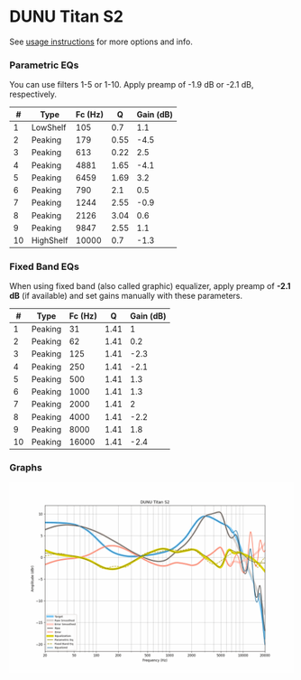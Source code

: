 # DUNU Titan S2
See [usage instructions](https://github.com/jaakkopasanen/AutoEq#usage) for more options and info.

### Parametric EQs
You can use filters 1-5 or 1-10. Apply preamp of -1.9 dB or -2.1 dB, respectively.

|   # | Type      |   Fc (Hz) |    Q |   Gain (dB) |
|-----|-----------|-----------|------|-------------|
|   1 | LowShelf  |       105 | 0.7  |         1.1 |
|   2 | Peaking   |       179 | 0.55 |        -4.5 |
|   3 | Peaking   |       613 | 0.22 |         2.5 |
|   4 | Peaking   |      4881 | 1.65 |        -4.1 |
|   5 | Peaking   |      6459 | 1.69 |         3.2 |
|   6 | Peaking   |       790 | 2.1  |         0.5 |
|   7 | Peaking   |      1244 | 2.55 |        -0.9 |
|   8 | Peaking   |      2126 | 3.04 |         0.6 |
|   9 | Peaking   |      9847 | 2.55 |         1.1 |
|  10 | HighShelf |     10000 | 0.7  |        -1.3 |

### Fixed Band EQs
When using fixed band (also called graphic) equalizer, apply preamp of **-2.1 dB** (if available) and set gains manually with these parameters.

|   # | Type    |   Fc (Hz) |    Q |   Gain (dB) |
|-----|---------|-----------|------|-------------|
|   1 | Peaking |        31 | 1.41 |         1   |
|   2 | Peaking |        62 | 1.41 |         0.2 |
|   3 | Peaking |       125 | 1.41 |        -2.3 |
|   4 | Peaking |       250 | 1.41 |        -2.1 |
|   5 | Peaking |       500 | 1.41 |         1.3 |
|   6 | Peaking |      1000 | 1.41 |         1.3 |
|   7 | Peaking |      2000 | 1.41 |         2   |
|   8 | Peaking |      4000 | 1.41 |        -2.2 |
|   9 | Peaking |      8000 | 1.41 |         1.8 |
|  10 | Peaking |     16000 | 1.41 |        -2.4 |

### Graphs
![](./DUNU%20Titan%20S2.png)
